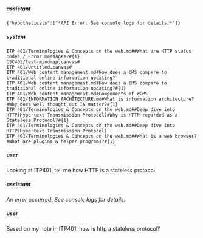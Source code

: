 ##### assistant
```lookup
{"hypotheticals":["*API Error. See console logs for details.*"]}
```

##### system
```sc-context
ITP 401/Terminologies & Concepts on the web.md##What are HTTP status codes / Error messages?#{1}
CSC405/test-mindmap.canvas#
ITP 401/Untitled.canvas#
ITP 401/Web content management.md#How does a CMS compare to traditional online information updating?
ITP 401/Web content management.md#How does a CMS compare to traditional online information updating?#{1}
ITP 401/Web content management.md#Components of WCMS
ITP 401/INFORMATION ARCHITECTURE.md#What is information architecture?#Why does well thought out IA matter?#{1}
ITP 401/Terminologies & Concepts on the web.md##Deep dive into HTTP(Hypertext Transmission Protocol)#Why is HTTP regarded as a Stateless Protocol?#{1}
ITP 401/Terminologies & Concepts on the web.md##Deep dive into HTTP(Hypertext Transmission Protocol)
ITP 401/Terminologies & Concepts on the web.md##What is a web browser?#What are plugins & helper programs?#{1}
```

##### user
Looking at ITP401, tell me how HTTP is a stateless protocol

##### assistant
*An error occurred. See console logs for details.*

##### user
Based on my note in ITP401, how is http a stateless protocol?